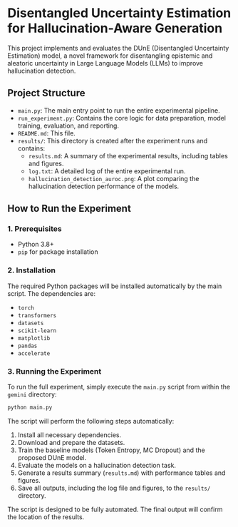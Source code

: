 
# Disentangled Uncertainty Estimation for Hallucination-Aware Generation

This project implements and evaluates the DUnE (Disentangled Uncertainty Estimation) model, a novel framework for disentangling epistemic and aleatoric uncertainty in Large Language Models (LLMs) to improve hallucination detection.

## Project Structure

- `main.py`: The main entry point to run the entire experimental pipeline.
- `run_experiment.py`: Contains the core logic for data preparation, model training, evaluation, and reporting.
- `README.md`: This file.
- `results/`: This directory is created after the experiment runs and contains:
  - `results.md`: A summary of the experimental results, including tables and figures.
  - `log.txt`: A detailed log of the entire experimental run.
  - `hallucination_detection_auroc.png`: A plot comparing the hallucination detection performance of the models.

## How to Run the Experiment

### 1. Prerequisites

- Python 3.8+
- `pip` for package installation

### 2. Installation

The required Python packages will be installed automatically by the main script. The dependencies are:
- `torch`
- `transformers`
- `datasets`
- `scikit-learn`
- `matplotlib`
- `pandas`
- `accelerate`

### 3. Running the Experiment

To run the full experiment, simply execute the `main.py` script from within the `gemini` directory:

```bash
python main.py
```

The script will perform the following steps automatically:
1.  Install all necessary dependencies.
2.  Download and prepare the datasets.
3.  Train the baseline models (Token Entropy, MC Dropout) and the proposed DUnE model.
4.  Evaluate the models on a hallucination detection task.
5.  Generate a results summary (`results.md`) with performance tables and figures.
6.  Save all outputs, including the log file and figures, to the `results/` directory.

The script is designed to be fully automated. The final output will confirm the location of the results.
